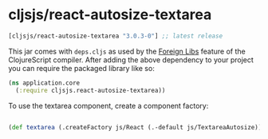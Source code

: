 # cljsjs/react-autosize-textarea

[](dependency)
```clojure
[cljsjs/react-autosize-textarea "3.0.3-0"] ;; latest release
```
[](/dependency)

This jar comes with `deps.cljs` as used by the [Foreign Libs][flibs] feature
of the ClojureScript compiler. After adding the above dependency to your project
you can require the packaged library like so:

```clojure
(ns application.core
  (:require cljsjs.react-autosize-textarea))
```

To use the textarea component, create a component factory:

```clojure

(def textarea (.createFactory js/React (.-default js/TextareaAutosize)))

```

[flibs]: https://clojurescript.org/reference/packaging-foreign-deps
